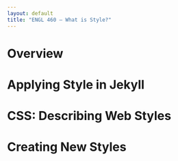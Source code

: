 ```yaml
---
layout: default
title: "ENGL 460 – What is Style?"
---
```


# Overview

# Applying Style in Jekyll

# CSS: Describing Web Styles

# Creating New Styles
